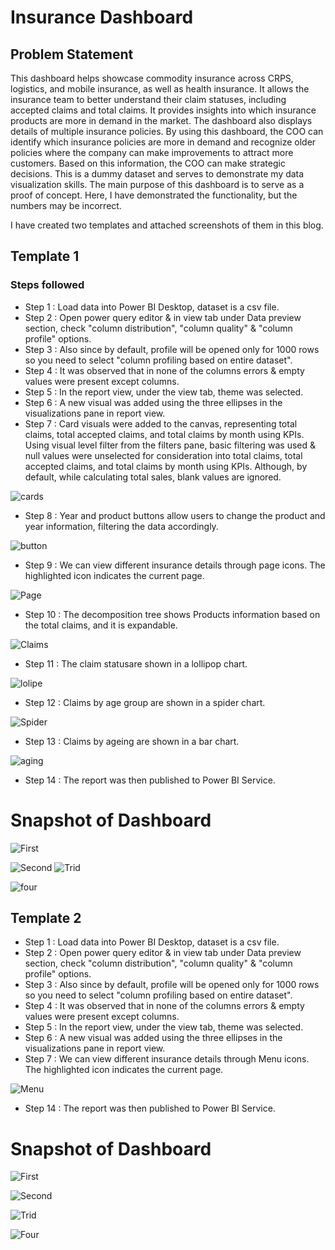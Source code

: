 # Insurance Dashboard
## Problem Statement
This dashboard helps showcase commodity insurance across CRPS, logistics, and mobile insurance, as well as health insurance. It allows the insurance team to better understand their claim statuses, including accepted claims and total claims. It provides insights into which insurance products are more in demand in the market.
The dashboard also displays details of multiple insurance policies. By using this dashboard, the COO can identify which insurance policies are more in demand and recognize older policies where the company can make improvements to attract more customers. Based on this information, the COO can make strategic decisions. This is a dummy dataset and serves to demonstrate my data visualization skills. The main purpose of this dashboard is to serve as a proof of concept. Here, I have demonstrated the functionality, but the numbers may be incorrect.

I have created two templates and attached screenshots of them in this blog.

## Template 1

### Steps followed 

- Step 1 : Load data into Power BI Desktop, dataset is a csv file.
- Step 2 : Open power query editor & in view tab under Data preview section, check "column distribution", "column quality" & "column profile" options.
- Step 3 : Also since by default, profile will be opened only for 1000 rows so you need to select "column profiling based on entire dataset".
- Step 4 : It was observed that in none of the columns errors & empty values were present except columns.
- Step 5 : In the report view, under the view tab, theme was selected.
- Step 6 : A new visual was added using the three ellipses in the visualizations pane in report view. 
- Step 7 : Card visuals were added to the canvas, representing total claims, total accepted claims, and total claims by month using KPIs.
           Using visual level filter from the filters pane, basic filtering was used & null values were unselected for consideration into total claims, total accepted claims, and total claims by month using KPIs.
           Although, by default, while calculating total sales, blank values are ignored.

![cards](https://github.com/user-attachments/assets/bf4ab37d-a278-41b0-85dc-4c5563487f22)

- Step 8 : Year and product buttons allow users to change the product and year information, filtering the data accordingly.

![button](https://github.com/user-attachments/assets/2de91b57-32b5-423a-bf39-f07b31318b83)

- Step 9 : We can view different insurance details through page icons. The highlighted icon indicates the current page.

![Page](https://github.com/user-attachments/assets/32c496b3-34fc-4866-b514-2cb2c35dc617)

  - Step 10 : The decomposition tree shows Products information based on the total claims, and it is expandable.

![Claims](https://github.com/user-attachments/assets/0023823f-fb4a-4436-bb27-33e799e65cc5)

  - Step 11 : The claim statusare shown in a lollipop chart.

![lolipe](https://github.com/user-attachments/assets/c7b4fd69-a279-49dc-bd13-d320b705ca23)

  - Step 12 : Claims by age group are shown in a spider chart.

![Spider](https://github.com/user-attachments/assets/5acc0374-a388-47e7-b249-57a52e2abbca)

  - Step 13 : Claims by ageing are shown in a bar chart.

![aging](https://github.com/user-attachments/assets/df95fbcf-1573-4aca-9742-4fd0df085d28)

- Step 14 : The report was then published to Power BI Service.
# Snapshot of Dashboard

![First](https://github.com/user-attachments/assets/b87b3aa3-f6c6-49d7-8e63-5638c89d8cd7)

![Second](https://github.com/user-attachments/assets/57f167e7-1e0e-4069-ae71-8fe9e581ebfb)
![Trid](https://github.com/user-attachments/assets/9a1f83ca-53d6-4943-a8ce-070a35670cdc)

![four](https://github.com/user-attachments/assets/7a5e660f-0402-4b86-aafa-3eb21e5fa955)

## Template 2
- Step 1 : Load data into Power BI Desktop, dataset is a csv file.
- Step 2 : Open power query editor & in view tab under Data preview section, check "column distribution", "column quality" & "column profile" options.
- Step 3 : Also since by default, profile will be opened only for 1000 rows so you need to select "column profiling based on entire dataset".
- Step 4 : It was observed that in none of the columns errors & empty values were present except columns.
- Step 5 : In the report view, under the view tab, theme was selected.
- Step 6 : A new visual was added using the three ellipses in the visualizations pane in report view. 
- Step 7 : We can view different insurance details through Menu icons. The highlighted icon indicates the current page.

![Menu](https://github.com/user-attachments/assets/7f8b5b93-8272-4a52-8f54-9c37264ad6a3)

- Step 14 : The report was then published to Power BI Service.
# Snapshot of Dashboard

![First](https://github.com/user-attachments/assets/2e0d9879-beca-4f53-823e-55416f20e2b9)

![Second](https://github.com/user-attachments/assets/3458881a-f147-4937-a2c8-8b613e118a12)

![Trid](https://github.com/user-attachments/assets/68312a85-d988-4d2a-987d-3710c314bd56)

![Four](https://github.com/user-attachments/assets/b133c31f-cc73-40a5-be19-54f4fcf6cdb7)
